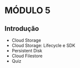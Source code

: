 # MÓDULO 5

## Introdução

- Cloud Storage
- Cloud Storage: Lifecycle e SDK
- Persistent Disk
- Cloud Filestore
- Quiz

